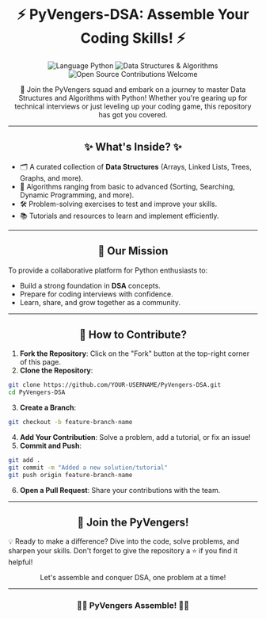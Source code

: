 
<h1 align="center">⚡️ PyVengers-DSA: Assemble Your Coding Skills! ⚡️</h1>

<p align="center">
  <img src="https://img.shields.io/badge/Language-Python-blue?style=for-the-badge" alt="Language Python">
  <img src="https://img.shields.io/badge/Data%20Structures%20-%26%20Algorithms-green?style=for-the-badge" alt="Data Structures & Algorithms">
  <img src="https://img.shields.io/badge/Open%20Source-Contributions%20Welcome-orange?style=for-the-badge" alt="Open Source Contributions Welcome">
</p>

<p align="center">
🚀 Join the PyVengers squad and embark on a journey to master Data Structures and Algorithms with Python! Whether you're gearing up for technical interviews or just leveling up your coding game, this repository has got you covered.
</p>

---

<h2 align="center">✨ What's Inside? ✨</h2>

- 🗂️ A curated collection of **Data Structures** (Arrays, Linked Lists, Trees, Graphs, and more).
- 🧠 Algorithms ranging from basic to advanced (Sorting, Searching, Dynamic Programming, and more).
- 🛠️ Problem-solving exercises to test and improve your skills.
- 📚 Tutorials and resources to learn and implement efficiently.

---

<h2 align="center">🎯 Our Mission</h2>

To provide a collaborative platform for Python enthusiasts to:  
- Build a strong foundation in **DSA** concepts.  
- Prepare for coding interviews with confidence.  
- Learn, share, and grow together as a community.

---

<h2 align="center">🤝 How to Contribute?</h2>

1. **Fork the Repository**: Click on the "Fork" button at the top-right corner of this page.  
2. **Clone the Repository**:  
```bash
git clone https://github.com/YOUR-USERNAME/PyVengers-DSA.git
cd PyVengers-DSA
```
3. **Create a Branch**:  
```bash
git checkout -b feature-branch-name
```
4. **Add Your Contribution**: Solve a problem, add a tutorial, or fix an issue!  
5. **Commit and Push**:  
```bash
git add .
git commit -m "Added a new solution/tutorial"
git push origin feature-branch-name
```
6. **Open a Pull Request**: Share your contributions with the team.

---

<h2 align="center">🌟 Join the PyVengers!</h2>

💡 Ready to make a difference? Dive into the code, solve problems, and sharpen your skills. Don't forget to give the repository a ⭐ if you find it helpful!  

<p align="center">
  Let's assemble and conquer DSA, one problem at a time!
</p>

---

<h3 align="center">🦸‍♂️ PyVengers Assemble! 🦸‍♀️</h3>
